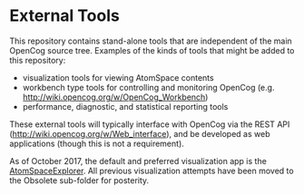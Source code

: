 External Tools
==============
This repository contains stand-alone tools that are independent of the main OpenCog source tree. Examples of the kinds of tools that might be added to this repository:
 - visualization tools for viewing AtomSpace contents
 - workbench type tools for controlling and monitoring OpenCog (e.g. http://wiki.opencog.org/w/OpenCog_Workbench)
 - performance, diagnostic, and statistical reporting tools

These external tools will typically interface with OpenCog via the REST API (http://wiki.opencog.org/w/Web_interface), and be developed as web applications (though this is not a requirement).

As of October 2017, the default and preferred visualization app is
the [AtomSpaceExplorer](https://github.com/opencog/atomspace-explorer).
All previous visualization attempts have been
moved to the Obsolete sub-folder for posterity.
